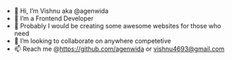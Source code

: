 - 👋 Hi, I’m Vishnu aka @agenwida
- 👀 I’m a Frontend Developer
- 🌱 Probably I would be creating some awesome websites for those who need 
- 💞️ I’m looking to collaborate on anywhere competetive
- 📫 Reach me @https://github.com/agenwida or vishnu4693@gmail.com 

<!---
agenwida/agenwida is a ✨ special ✨ repository because its `README.md` (this file) appears on your GitHub profile.
You can click the Preview link to take a look at your changes.
--->
